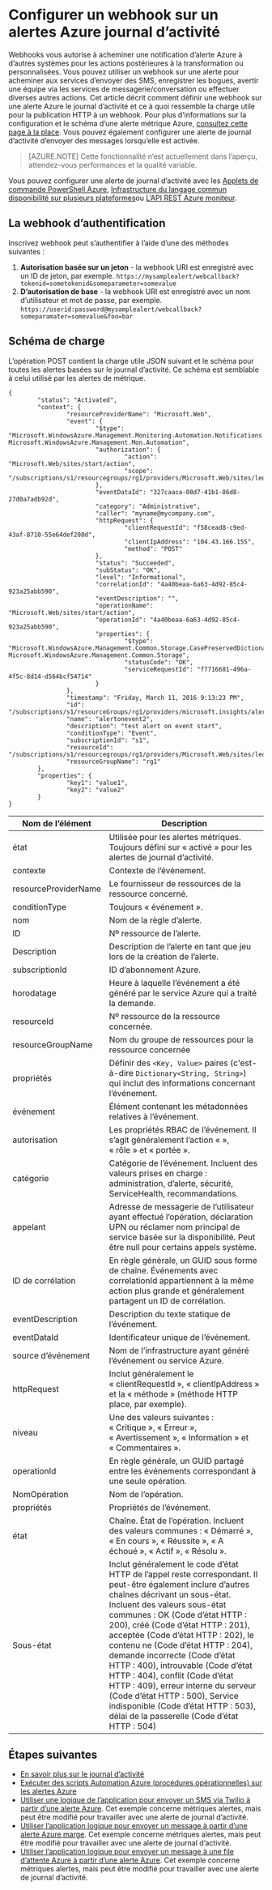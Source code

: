 <properties
    pageTitle="Configurer un webhook sur les alertes de journal d’activité Azure | Microsoft Azure"
    description="Découvrez comment utiliser des alertes de journal d’activité pour appeler webhooks. "
    authors="kamathashwin"
    manager="carolz"
    editor=""
    services="monitoring-and-diagnostics"
    documentationCenter="monitoring-and-diagnostics"/>

<tags
    ms.service="monitoring-and-diagnostics"
    ms.workload="na"
    ms.tgt_pltfrm="na"
    ms.devlang="na"
    ms.topic="article"
    ms.date="10/20/2016"
    ms.author="ashwink"/>

# <a name="configure-a-webhook-on-an-azure-activity-log-alerts"></a>Configurer un webhook sur un alertes Azure journal d’activité

Webhooks vous autorise à acheminer une notification d’alerte Azure à d’autres systèmes pour les actions postérieures à la transformation ou personnalisées. Vous pouvez utiliser un webhook sur une alerte pour acheminer aux services d’envoyer des SMS, enregistrer les bogues, avertir une équipe via les services de messagerie/conversation ou effectuer diverses autres actions. Cet article décrit comment définir une webhook sur une alerte Azure le journal d’activité et ce à quoi ressemble la charge utile pour la publication HTTP à un webhook. Pour plus d’informations sur la configuration et le schéma d’une alerte métrique Azure, [consultez cette page à la place](insights-webhooks-alerts.md). Vous pouvez également configurer une alerte de journal d’activité d’envoyer des messages lorsqu’elle est activée.

>[AZURE.NOTE] Cette fonctionnalité n’est actuellement dans l’aperçu, attendez-vous performances et la qualité variable.

Vous pouvez configurer une alerte de journal d’activité avec les [Applets de commande PowerShell Azure](insights-powershell-samples.md#create-alert-rules), [Infrastructure du langage commun disponibilité sur plusieurs plateformes](insights-cli-samples.md#work-with-alerts)ou [L’API REST Azure moniteur](https://msdn.microsoft.com/library/azure/dn933805.aspx).

## <a name="authenticating-the-webhook"></a>La webhook d’authentification
Inscrivez webhook peut s’authentifier à l’aide d’une des méthodes suivantes :

1. **Autorisation basée sur un jeton** - la webhook URI est enregistré avec un ID de jeton, par exemple. `https://mysamplealert/webcallback?tokenid=sometokenid&someparameter=somevalue`
2.  **D’autorisation de base** - la webhook URI est enregistré avec un nom d’utilisateur et mot de passe, par exemple. `https://userid:password@mysamplealert/webcallback?someparamater=somevalue&foo=bar`

## <a name="payload-schema"></a>Schéma de charge
L’opération POST contient la charge utile JSON suivant et le schéma pour toutes les alertes basées sur le journal d’activité. Ce schéma est semblable à celui utilisé par les alertes de métrique.

```
{
        "status": "Activated",
        "context": {
                "resourceProviderName": "Microsoft.Web",
                "event": {
                        "$type": "Microsoft.WindowsAzure.Management.Monitoring.Automation.Notifications.GenericNotifications.Datacontracts.InstanceEventContext, Microsoft.WindowsAzure.Management.Mon.Automation",
                        "authorization": {
                                "action": "Microsoft.Web/sites/start/action",
                                "scope": "/subscriptions/s1/resourcegroups/rg1/providers/Microsoft.Web/sites/leoalerttest"
                        },
                        "eventDataId": "327caaca-08d7-41b1-86d8-27d0a7adb92d",
                        "category": "Administrative",
                        "caller": "myname@mycompany.com",
                        "httpRequest": {
                                "clientRequestId": "f58cead8-c9ed-43af-8710-55e64def208d",
                                "clientIpAddress": "104.43.166.155",
                                "method": "POST"
                        },
                        "status": "Succeeded",
                        "subStatus": "OK",
                        "level": "Informational",
                        "correlationId": "4a40beaa-6a63-4d92-85c4-923a25abb590",
                        "eventDescription": "",
                        "operationName": "Microsoft.Web/sites/start/action",
                        "operationId": "4a40beaa-6a63-4d92-85c4-923a25abb590",
                        "properties": {
                                "$type": "Microsoft.WindowsAzure.Management.Common.Storage.CasePreservedDictionary, Microsoft.WindowsAzure.Management.Common.Storage",
                                "statusCode": "OK",
                                "serviceRequestId": "f7716681-496a-4f5c-8d14-d564bcf54714"
                        }
                },
                "timestamp": "Friday, March 11, 2016 9:13:23 PM",
                "id": "/subscriptions/s1/resourceGroups/rg1/providers/microsoft.insights/alertrules/alertonevent2",
                "name": "alertonevent2",
                "description": "test alert on event start",
                "conditionType": "Event",
                "subscriptionId": "s1",
                "resourceId": "/subscriptions/s1/resourcegroups/rg1/providers/Microsoft.Web/sites/leoalerttest",
                "resourceGroupName": "rg1"
        },
        "properties": {
                "key1": "value1",
                "key2": "value2"
        }
}
```

|Nom de l’élément       |Description|
|---                |---|
|état             |Utilisée pour les alertes métriques. Toujours défini sur « activé » pour les alertes de journal d’activité.|
|contexte            |Contexte de l’événement.|
|resourceProviderName|Le fournisseur de ressources de la ressource concerné.|
|conditionType      |Toujours « événement ».|
|nom               |Nom de la règle d’alerte.|
|ID                 |Nº ressource de l’alerte.|
|Description        |Description de l’alerte en tant que jeu lors de la création de l’alerte.|
|subscriptionId     |ID d’abonnement Azure.|
|horodatage          |Heure à laquelle l’événement a été généré par le service Azure qui a traité la demande.|
|resourceId         |Nº ressource de la ressource concernée.|
|resourceGroupName  |Nom du groupe de ressources pour la ressource concernée|
|propriétés         |Définir des `<Key, Value>` paires (c'est-à-dire `Dictionary<String, String>`) qui inclut des informations concernant l’événement.|
|événement              |Élément contenant les métadonnées relatives à l’événement.|
|autorisation      |Les propriétés RBAC de l’événement. Il s’agit généralement l’action « », « rôle » et « portée ».|
|catégorie           |Catégorie de l’événement. Incluent des valeurs prises en charge : administration, d’alerte, sécurité, ServiceHealth, recommandations.|
|appelant             |Adresse de messagerie de l’utilisateur ayant effectué l’opération, déclaration UPN ou réclamer nom principal de service basée sur la disponibilité. Peut être null pour certains appels système.|
|ID de corrélation      |En règle générale, un GUID sous forme de chaîne. Événements avec correlationId appartiennent à la même action plus grande et généralement partagent un ID de corrélation.|
|eventDescription   |Description du texte statique de l’événement.|
|eventDataId        |Identificateur unique de l’événement.|
|source d’événement        |Nom de l’infrastructure ayant généré l’événement ou service Azure.|
|httpRequest        |Inclut généralement le « clientRequestId », « clientIpAddress » et la « méthode » (méthode HTTP place, par exemple).|
|niveau              |Une des valeurs suivantes : « Critique », « Erreur », « Avertissement », « Information » et « Commentaires ».|
|operationId        |En règle générale, un GUID partagé entre les événements correspondant à une seule opération.|
|NomOpération      |Nom de l’opération.|
|propriétés         |Propriétés de l’événement.|
|état             |Chaîne. État de l’opération. Incluent des valeurs communes : « Démarré », « En cours », « Réussite », « A échoué », « Actif », « Résolu ».|
|Sous-état          |Inclut généralement le code d’état HTTP de l’appel reste correspondant. Il peut-être également inclure d’autres chaînes décrivant un sous-état. Incluent des valeurs sous-état communes : OK (Code d’état HTTP : 200), créé (Code d’état HTTP : 201), acceptée (Code d’état HTTP : 202), le contenu ne (Code d’état HTTP : 204), demande incorrecte (Code d’état HTTP : 400), introuvable (Code d’état HTTP : 404), conflit (Code d’état HTTP : 409), erreur interne du serveur (Code d’état HTTP : 500), Service indisponible (Code d’état HTTP : 503), délai de la passerelle (Code d’état HTTP : 504)|

## <a name="next-steps"></a>Étapes suivantes
- [En savoir plus sur le journal d’activité](monitoring-overview-activity-logs.md)
- [Exécuter des scripts Automation Azure (procédures opérationnelles) sur les alertes Azure](http://go.microsoft.com/fwlink/?LinkId=627081)
- [Utiliser une logique de l’application pour envoyer un SMS via Twilio à partir d’une alerte Azure](https://github.com/Azure/azure-quickstart-templates/tree/master/201-alert-to-text-message-with-logic-app). Cet exemple concerne métriques alertes, mais peut être modifié pour travailler avec une alerte de journal d’activité.
- [Utiliser l’application logique pour envoyer un message à partir d’une alerte Azure marge](https://github.com/Azure/azure-quickstart-templates/tree/master/201-alert-to-slack-with-logic-app). Cet exemple concerne métriques alertes, mais peut être modifié pour travailler avec une alerte de journal d’activité.
- [Utiliser l’application logique pour envoyer un message à une file d’attente Azure à partir d’une alerte Azure](https://github.com/Azure/azure-quickstart-templates/tree/master/201-alert-to-queue-with-logic-app). Cet exemple concerne métriques alertes, mais peut être modifié pour travailler avec une alerte de journal d’activité.
